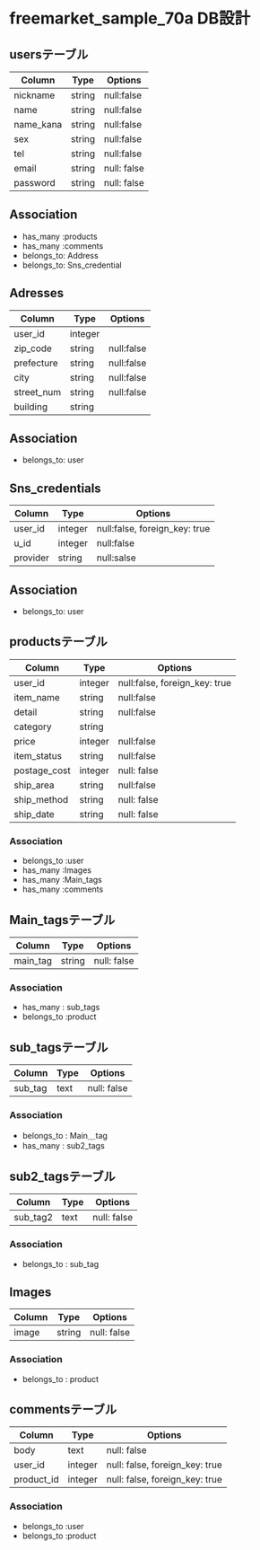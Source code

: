 
# freemarket_sample_70a DB設計
## usersテーブル
|Column|Type|Options|
|------|----|-------|
|nickname|string|null:false|
|name|string|null:false|
|name_kana|string|null:false|
|sex|string|null:false|
|tel|string|null:false|
|email|string|null: false|
|password|string|null: false|
## Association
- has_many :products
- has_many :comments
- belongs_to: Address
- belongs_to: Sns_credential

## Adresses
|Column|Type|Options|
|------|----|-------|
|user_id|integer||null:false, foreign_key: true|
|zip_code|string|null:false|
|prefecture|string|null:false|
|city|string|null:false|
|street_num|string|null:false|
|building|string||
## Association
- belongs_to: user


## Sns_credentials
|Column|Type|Options|
|------|----|-------|
|user_id|integer|null:false, foreign_key: true|
|u_id|integer|null:false|
|provider|string|null:salse|
## Association
- belongs_to: user

## productsテーブル
|Column|Type|Options|
|------|----|-------|
|user_id|integer|null:false, foreign_key: true|
|item_name|string|null:false|
|detail|string|null:false|
|category|string||
|price|integer|null:false|
|item_status|string|null:false|
|postage_cost|integer|null: false|
|ship_area|string|null:false|
|ship_method|string|null: false|
|ship_date|string|null: false|

### Association
- belongs_to :user
- has_many :Images
- has_many :Main_tags
- has_many :comments

## Main_tagsテーブル
|Column|Type|Options|
|------|----|-------|
|main_tag|string|null: false|
### Association
- has_many : sub_tags
- belongs_to :product

## sub_tagsテーブル
|Column|Type|Options|
|------|----|-------|
|sub_tag|text|null: false|
### Association
- belongs_to : Main＿tag
- has_many : sub2_tags

## sub2_tagsテーブル
|Column|Type|Options|
|------|----|-------|
|sub_tag2|text|null: false|
### Association
- belongs_to : sub_tag

##  Images
|Column|Type|Options|
|------|----|-------|
|image|string|null: false|
### Association
- belongs_to : product

## commentsテーブル
|Column|Type|Options|
|------|----|-------|
|body|text|null: false|
|user_id|integer|null: false, foreign_key: true|
|product_id|integer|null: false, foreign_key: true|
### Association
- belongs_to :user
- belongs_to :product

